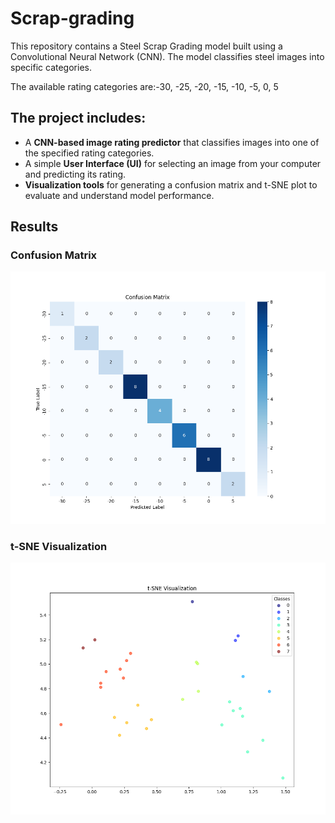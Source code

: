 # Scrap-grading

This repository contains a Steel Scrap Grading model built using a Convolutional Neural Network (CNN). The model classifies steel images into specific categories. 

The available rating categories are:-30, -25, -20, -15, -10, -5, 0, 5


## The project includes:

- A **CNN-based image rating predictor** that classifies images into one of the specified rating categories.
- A simple **User Interface (UI)** for selecting an image from your computer and predicting its rating.
- **Visualization tools** for generating a confusion matrix and t-SNE plot to evaluate and understand model performance.

## Results

### Confusion Matrix
![Confusion Matrix](teaser/confusion_matrix.png)

### t-SNE Visualization
![t-SNE Visualization](teaser/tsne_visualization.png)

